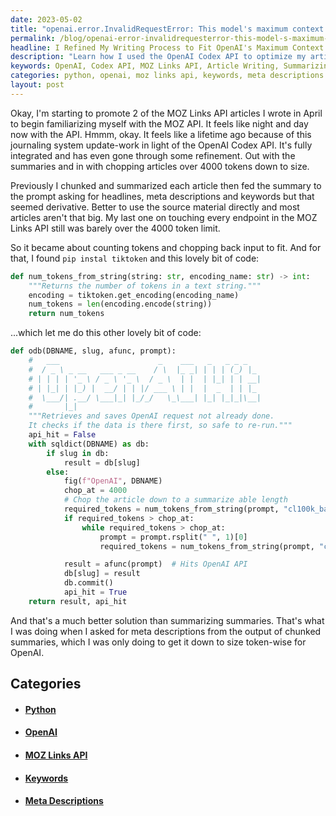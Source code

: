 ```yaml
---
date: 2023-05-02
title: "openai.error.InvalidRequestError: This model's maximum context length is 4097 tokens"
permalink: /blog/openai-error-invalidrequesterror-this-model-s-maximum-context-length-is-4097-tokens/
headline: I Refined My Writing Process to Fit OpenAI's Maximum Context Length of 4097 Tokens
description: "Learn how I used the OpenAI Codex API to optimize my articles for website navigation. I found `pip instal tiktoken` and code snippets to count tokens and chop back my input with rsplit to fit the maximum context length of 4097 tokens."
keywords: OpenAI, Codex API, MOZ Links API, Article Writing, Summarizing, Chunking, Token Counting, tiktoken, Python, Code, Meta Descriptions, Headlines, Keywords, Summarizing Summaries
categories: python, openai, moz links api, keywords, meta descriptions
layout: post
---
```


Okay, I'm starting to promote 2 of the MOZ Links API articles I wrote in April
to begin familiarizing myself with the MOZ API. It feels like night and day now
with the API. Hmmm, okay. It feels like a lifetime ago because of this
journaling system update-work in light of the OpenAI Codex API. It's fully
integrated and has even gone through some refinement. Out with the summaries
and in with chopping articles over 4000 tokens down to size. 

Previously I chunked and summarized each article then fed the summary to the
prompt asking for headlines, meta descriptions and keywords but that seemed
derivative. Better to use the source material directly and most articles aren't
that big. My last one on touching every endpoint in the MOZ Links API still was
barely over the 4000 token limit.

So it became about counting tokens and chopping back input to fit. And for
that, I found `pip instal tiktoken` and this lovely bit of code:

```python
def num_tokens_from_string(string: str, encoding_name: str) -> int:
    """Returns the number of tokens in a text string."""
    encoding = tiktoken.get_encoding(encoding_name)
    num_tokens = len(encoding.encode(string))
    return num_tokens
```

...which let me do this other lovely bit of code:

```python
def odb(DBNAME, slug, afunc, prompt):
    #   ___                      _    ___   _   _ _ _
    #  / _ \ _ __   ___ _ __    / \  |_ _| | | | (_) |_
    # | | | | '_ \ / _ \ '_ \  / _ \  | |  | |_| | | __|
    # | |_| | |_) |  __/ | | |/ ___ \ | |  |  _  | | |_
    #  \___/| .__/ \___|_| |_/_/   \_\___| |_| |_|_|\__|
    #       |_|
    """Retrieves and saves OpenAI request not already done.
    It checks if the data is there first, so safe to re-run."""
    api_hit = False
    with sqldict(DBNAME) as db:
        if slug in db:
            result = db[slug]
        else:
            fig(f"OpenAI", DBNAME)
            chop_at = 4000
            # Chop the article down to a summarize able length
            required_tokens = num_tokens_from_string(prompt, "cl100k_base")
            if required_tokens > chop_at:
                while required_tokens > chop_at:
                    prompt = prompt.rsplit(" ", 1)[0]
                    required_tokens = num_tokens_from_string(prompt, "cl100k_base")

            result = afunc(prompt)  # Hits OpenAI API
            db[slug] = result
            db.commit()
            api_hit = True
    return result, api_hit
```

And that's a much better solution than summarizing summaries. That's what I was
doing when I asked for meta descriptions from the output of chunked summaries,
which I was only doing to get it down to size token-wise for OpenAI.



















## Categories

<ul>
<li><h4><a href='/python/'>Python</a></h4></li>
<li><h4><a href='/openai/'>OpenAI</a></h4></li>
<li><h4><a href='/moz-links-api/'>MOZ Links API</a></h4></li>
<li><h4><a href='/keywords/'>Keywords</a></h4></li>
<li><h4><a href='/meta-descriptions/'>Meta Descriptions</a></h4></li></ul>